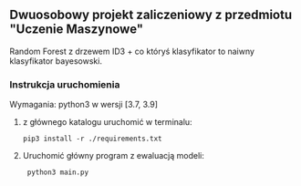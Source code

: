 ## Dwuosobowy projekt zaliczeniowy z przedmiotu "Uczenie Maszynowe"
Random Forest z drzewem ID3 + co któryś klasyfikator to naiwny klasyfikator bayesowski. 

### Instrukcja uruchomienia

Wymagania:
python3 w wersji [3.7, 3.9]

1. z głównego katalogu uruchomić w terminalu: 
   
   ```pip3 install -r ./requirements.txt```
2. Uruchomić główny program z ewaluacją modeli:

    ``` python3 main.py```